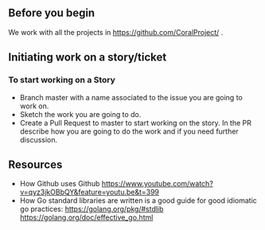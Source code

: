 ## Before you begin

We work with all the projects in https://github.com/CoralProject/ .

## Initiating work on a story/ticket

### To start working on a Story

* Branch master with a name associated to the issue you are going to work on.
* Sketch the work you are going to do.
* Create a Pull Request to master to start working on the story. In the PR describe how you are going to do the work and if you need further discussion.


## Resources

* How Github uses Github https://www.youtube.com/watch?v=qyz3jkOBbQY&feature=youtu.be&t=399
* How Go standard libraries are written is a good guide for good idiomatic go practices:
https://golang.org/pkg/#stdlib
https://golang.org/doc/effective_go.html

